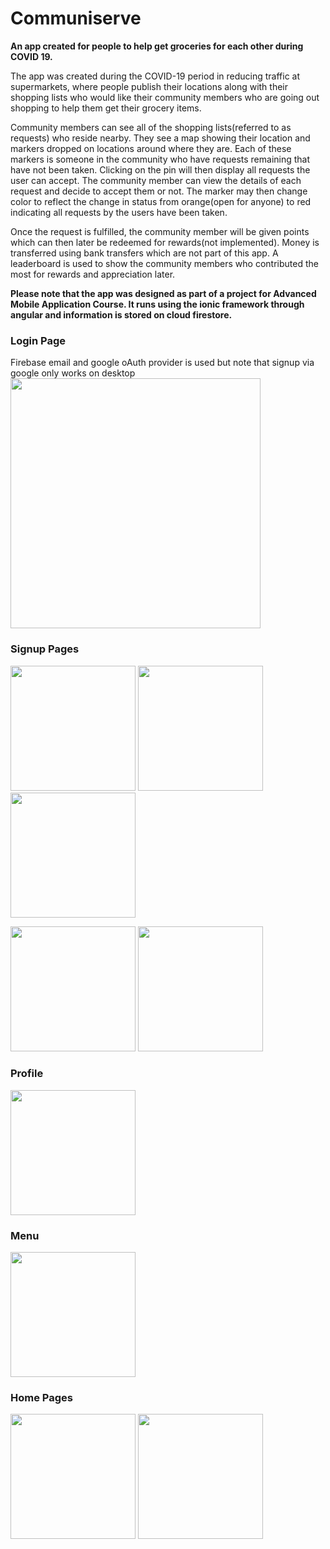 # Communiserve
<b>An app created for people to help get groceries for each other during COVID 19.</b>


The app was created during the COVID-19 period in reducing traffic at supermarkets, where people publish their locations along with their shopping lists who would like their community members who are going out shopping to help them get their grocery items.

Community members can see all of the shopping lists(referred to as requests) who reside nearby.  They see a map showing their location and markers dropped on locations around where they are. Each of these markers is someone in the community who have requests remaining that have not been taken. Clicking on the pin will then display all requests the user can accept. The community member can view the details of each request and decide to accept them or not. The marker may then change color to reflect the change in status from orange(open for anyone) to red indicating all requests by the users have been taken.

Once the request is fulfilled, the community member will be given points which can then later be redeemed for rewards(not implemented).
Money is transferred using bank transfers which are not part of this app.  A leaderboard is used to show the community members who contributed the most for rewards and appreciation later. 

<b>Please note that the app was designed as part of a project for Advanced Mobile Application Course.
It runs using the ionic framework through angular and information is stored on cloud firestore.</b>


<h3>Login Page</h3>
Firebase email and google oAuth provider is used but note that signup via google only works on desktop
<img src="https://github.com/Razibs/Communiserve/blob/main/screenshots/Screenshot_2020-11-08-16-12-40-271_io.ionic.communiserve.png" width="400">


<h3>Signup Pages</h3>
<p float="left" >
<img src="https://github.com/Razibs/Communiserve/blob/main/screenshots/Screenshot_2020-11-08-16-12-42-815_io.ionic.communiserve.png" width="200">
<img src="https://github.com/Razibs/Communiserve/blob/main/screenshots/Screenshot_2020-11-08-16-12-44-578_io.ionic.communiserve.png" width="200">
<img src="https://github.com/Razibs/Communiserve/blob/main/screenshots/Screenshot_2020-11-08-16-12-46-204_io.ionic.communiserve.png" width="200">
</p>

<p float="left" >
<img src="https://github.com/Razibs/Communiserve/blob/main/screenshots/Screenshot_2020-11-08-16-14-46-025_io.ionic.communiserve.png" width="200">
<img src="https://github.com/Razibs/Communiserve/blob/main/screenshots/Screenshot_2020-11-08-16-16-49-615_io.ionic.communiserve.png" width="200">
</p>

<h3>Profile</h3>
<p float="left" >
<img src="https://github.com/Razibs/Communiserve/blob/main/screenshots/Screenshot_2020-11-08-16-17-36-365_io.ionic.communiserve.png" width="200">
  
</p>

<h3>Menu</h3>
<p float="left" >
<img src="https://github.com/Razibs/Communiserve/blob/main/screenshots/Screenshot_2020-11-08-16-22-33-033_io.ionic.communiserve.png" width="200">
  
</p>

<h3>Home Pages</h3>
<p float="left" >
<img src="https://github.com/Razibs/Communiserve/blob/main/screenshots/Screenshot_2020-11-08-16-17-47-797_io.ionic.communiserve.png" width="200">
<img src="https://github.com/Razibs/Communiserve/blob/main/screenshots/Screenshot_2020-11-08-16-18-00-352_io.ionic.communiserve.png" width="200">
  
</p>




